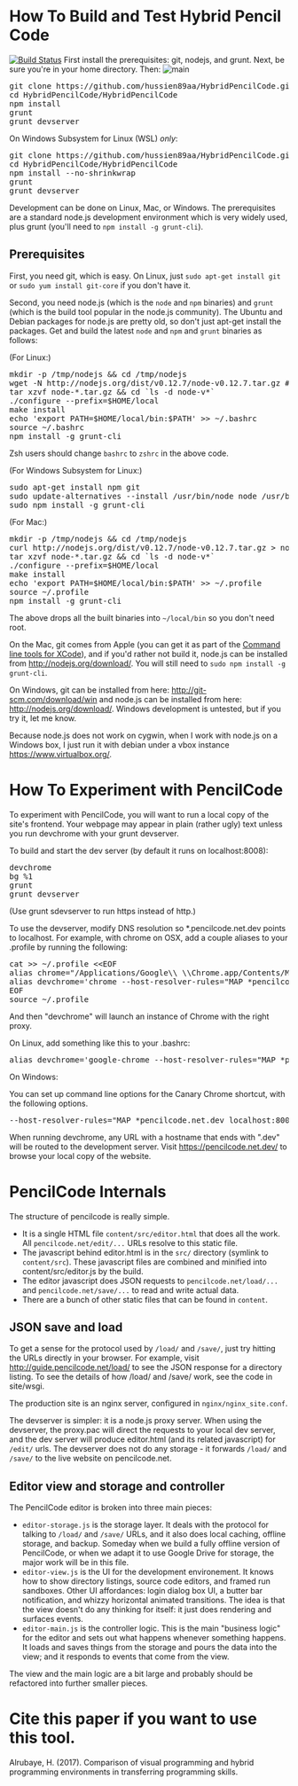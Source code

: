 How To Build and Test Hybrid Pencil Code
================================
[![Build Status](https://travis-ci.org/PencilCode/pencilcode.png?branch=master)](https://travis-ci.org/PencilCode/pencilcode)
First install the prerequisites: git, nodejs, and grunt. Next, be sure you're in your home directory. Then:
![main](http://attach.alruabye.net/pencilcodehybrid/pencilcodehybrid.png)

<pre>
git clone https://github.com/hussien89aa/HybridPencilCode.git
cd HybridPencilCode/HybridPencilCode
npm install
grunt
grunt devserver
</pre>

On Windows Subsystem for Linux (WSL) *only*:

<pre>
git clone https://github.com/hussien89aa/HybridPencilCode.git
cd HybridPencilCode/HybridPencilCode
npm install --no-shrinkwrap
grunt
grunt devserver
</pre>

Development can be done on Linux, Mac, or Windows.
The prerequisites are a standard node.js development environment
which is very widely used, plus grunt (you'll need to
`npm install -g grunt-cli`).

Prerequisites
-------------

First, you need git, which is easy.  On Linux,
just `sudo apt-get install git` or `sudo yum install git-core`
if you don't have it.

Second, you need node.js (which is the `node` and `npm` binaries)
and `grunt` (which is the build tool popular in the node.js community).
The Ubuntu and Debian packages for node.js are pretty old, so don't
just apt-get install the packages.  Get and build the latest `node` and
`npm` and `grunt` binaries as follows:

(For Linux:)

<pre>
mkdir -p /tmp/nodejs && cd /tmp/nodejs
wget -N http://nodejs.org/dist/v0.12.7/node-v0.12.7.tar.gz # http://nodejs.org/dist/node-latest.tar.gz
tar xzvf node-*.tar.gz && cd `ls -d node-v*`
./configure --prefix=$HOME/local
make install
echo 'export PATH=$HOME/local/bin:$PATH' &gt;&gt; ~/.bashrc
source ~/.bashrc
npm install -g grunt-cli
</pre>
Zsh users should change `bashrc` to `zshrc` in the above code.

(For Windows Subsystem for Linux:)

<pre>
sudo apt-get install npm git
sudo update-alternatives --install /usr/bin/node node /usr/bin/nodejs 10
sudo npm install -g grunt-cli
</pre>

(For Mac:)

<pre>
mkdir -p /tmp/nodejs && cd /tmp/nodejs
curl http://nodejs.org/dist/v0.12.7/node-v0.12.7.tar.gz > node-latest.tar.gz
tar xzvf node-*.tar.gz && cd `ls -d node-v*`
./configure --prefix=$HOME/local
make install
echo 'export PATH=$HOME/local/bin:$PATH' &gt;&gt; ~/.profile
source ~/.profile
npm install -g grunt-cli
</pre>

The above drops all the built binaries into `~/local/bin` so you
don't need root.

On the Mac, git comes from Apple (you can get it as part of the
[Command line tools for XCode](https://developer.apple.com/downloads/index.action?q=xcode#)),
and if you'd rather not build it, node.js can be installed from
http://nodejs.org/download/.
You will still need to `sudo npm install -g grunt-cli`.

On Windows, git can be installed from here:
http://git-scm.com/download/win and node.js can be installed
from here: http://nodejs.org/download/.  Windows development
is untested, but if you try it, let me know.

Because node.js does not work on cygwin, when I work with node.js
on a Windows box, I just run it with debian under a vbox instance
https://www.virtualbox.org/.


How To Experiment with PencilCode
=================================

To experiment with PencilCode, you will want to run a local
copy of the site's frontend. Your webpage may appear in plain (rather ugly) text unless you run devchrome with your grunt devserver.

To build and start the dev server (by default it runs on localhost:8008):

<pre>
devchrome
bg %1
grunt
grunt devserver
</pre>

(Use grunt sdevserver to run https instead of http.)

To use the devserver, modify DNS resolution so *.pencilcode.net.dev points to
localhost.  For example, with chrome on OSX, add a couple aliases to
your .profile by running the following:

<pre>
cat &gt;&gt; ~/.profile &lt;&lt;EOF
alias chrome="/Applications/Google\\ \\Chrome.app/Contents/MacOS/Google\\ \\Chrome"
alias devchrome='chrome --host-resolver-rules="MAP *pencilcode.net.dev localhost:8008" --user-data-dir=$HOME/devchrome --ignore-certificate-errors http://pencilcode.net.dev/'
EOF
source ~/.profile
</pre>

And then "devchrome" will launch an instance of Chrome with the right proxy.

On Linux, add something like this to your .bashrc:

<pre>
alias devchrome='google-chrome --host-resolver-rules="MAP *pencilcode.net.dev localhost:8008" --user-data-dir=$HOME/devchrome http://pencilcode.net.dev/'
</pre>

On Windows:

You can set up command line options for the Canary Chrome shortcut, with the following options.

<pre>
--host-resolver-rules="MAP *pencilcode.net.dev localhost:8008" --ignore-certificate-errors https://pencilcode.net.dev/"
</pre>

When running devchrome, any URL with a hostname that ends with ".dev"
will be routed to the development server.  Visit https://pencilcode.net.dev/
to browse your local copy of the website.


PencilCode Internals
====================

The structure of pencilcode is really simple.
* It is a single HTML file `content/src/editor.html` that does all the work.
  All `pencilcode.net/edit/...` URLs resolve to this static file.
* The javascript behind editor.html is in the `src/` directory (symlink
  to `content/src`).  These javascript files are combined and minified
  into content/src/editor.js by the build.
* The editor javascript does JSON requests to `pencilcode.net/load/...`
  and `pencilcode.net/save/...` to read and write actual data.
* There are a bunch of other static files that can be found in
  `content`.

JSON save and load
------------------

To get a sense for the protocol used by `/load/` and `/save/`, just
try hitting the URLs directly in your browser.  For example, visit
http://guide.pencilcode.net/load/ to see the JSON response for
a directory listing.  To see the details of how /load/ and /save/
work, see the code in site/wsgi.

The production site is an nginx server, configured in `nginx/nginx_site.conf`.

The devserver is simpler: it is a node.js proxy server.  When using
the devserver, the proxy.pac will direct the requests to your local
dev server, and the dev server will produce editor.html (and its
related javascript) for `/edit/` urls.  The devserver does not do any
storage - it forwards `/load/` and `/save/` to the live website on
pencilcode.net.

Editor view and storage and controller
--------------------------------------

The PencilCode editor is broken into three main pieces:

* `editor-storage.js` is the storage layer.  It deals with the
  protocol for talking to `/load/` and `/save/` URLs, and it also
  does local caching, offline storage, and backup.  Someday
  when we build a fully offline version of PencilCode, or when
  we adapt it to use Google Drive for storage, the major work
  will be in this file.
* `editor-view.js` is the UI for the development environement.
  It knows how to show directory listings, source code editors,
  and framed run sandboxes.  Other UI affordances: login dialog
  box UI, a butter bar notification, and whizzy horizontal
  animated transitions.  The idea is that the view doesn't
  do any thinking for itself: it just does rendering and
  surfaces events.
* `editor-main.js` is the controller logic.  This is the main
  "business logic" for the editor and sets out what happens
  whenever something happens.  It loads and saves things
  from the storage and pours the data into the view; and
  it responds to events that come from the view.

The view and the main logic are a bit large and probably should
be refactored into further smaller pieces.

Cite this paper if you want to use this tool.
=======

Alrubaye, H. (2017). Comparison of visual programming and hybrid programming environments in transferring programming skills.


